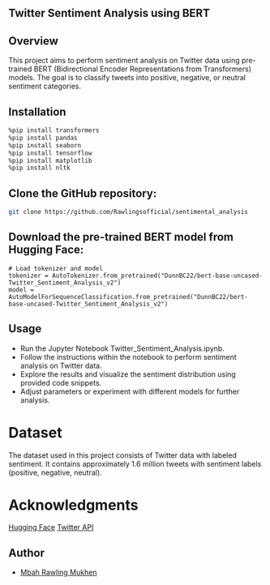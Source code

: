 ## Twitter Sentiment Analysis using BERT

## Overview
This project aims to perform sentiment analysis on Twitter data using pre-trained BERT (Bidirectional Encoder Representations from Transformers) models. 
The goal is to classify tweets into positive, negative, or neutral sentiment categories.

## Installation
```bash
%pip install transformers
%pip install pandas
%pip install seaborn
%pip install tensorflow
%pip install matplotlib
%pip install nltk
```
##  Clone the GitHub repository:
```bash
git clone https://github.com/Rawlingsofficial/sentimental_analysis
```
## Download the pre-trained BERT model from Hugging Face:

```
# Load tokenizer and model
tokenizer = AutoTokenizer.from_pretrained("DunnBC22/bert-base-uncased-Twitter_Sentiment_Analysis_v2")
model = AutoModelForSequenceClassification.from_pretrained("DunnBC22/bert-base-uncased-Twitter_Sentiment_Analysis_v2")

```
## Usage
- Run the Jupyter Notebook Twitter_Sentiment_Analysis.ipynb.
- Follow the instructions within the notebook to perform sentiment analysis on Twitter data.
- Explore the results and visualize the sentiment distribution using provided code snippets.
- Adjust parameters or experiment with different models for further analysis.

# Dataset
The dataset used in this project consists of Twitter data with labeled sentiment.
It contains approximately 1.6 million tweets with sentiment labels (positive, negative, neutral).

# Acknowledgments
[Hugging Face](https://huggingface.co/)
[Twitter API](https://developer.twitter.com/en/docs/twitter-api)

## Author 
- [Mbah Rawling Mukhen](https://github.com/Rawlingsofficial/Rawlingsofficial)



